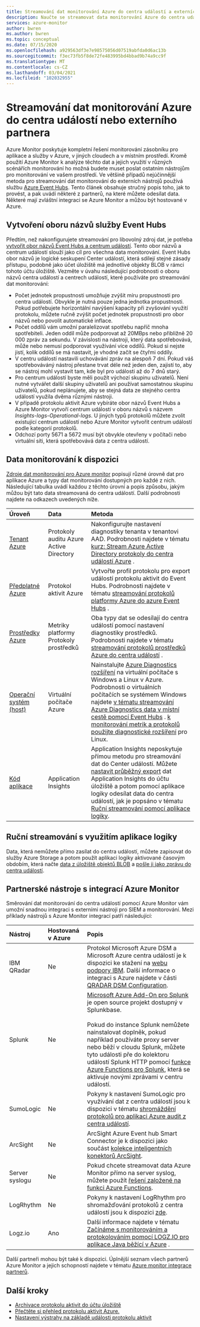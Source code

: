 ```yaml
---
title: Streamování dat monitorování Azure do centra událostí a externích partnerů
description: Naučte se streamovat data monitorování Azure do centra událostí a získat tak data do služby partner SIEM nebo Analytics Tool.
services: azure-monitor
author: bwren
ms.author: bwren
ms.topic: conceptual
ms.date: 07/15/2020
ms.openlocfilehash: a929563df3e7e98575056d07519abfda0d6ac13b
ms.sourcegitcommit: f3ec73fb5f8de72fe483995bd4bbad9b74a9cc9f
ms.translationtype: MT
ms.contentlocale: cs-CZ
ms.lasthandoff: 03/04/2021
ms.locfileid: "102032955"
---
```

# <a name="stream-azure-monitoring-data-to-an-event-hub-or-external-partner"></a>Streamování dat monitorování Azure do centra událostí nebo externího partnera

Azure Monitor poskytuje kompletní řešení monitorování zásobníku pro aplikace a služby v Azure, v jiných cloudech a v místním prostředí. Kromě použití Azure Monitor k analýze těchto dat a jejich využití v různých scénářích monitorování ho možná budete muset poslat ostatním nástrojům pro monitorování ve vašem prostředí. Ve většině případů nejúčinnější metoda pro streamování dat monitorování do externích nástrojů používá službu [Azure Event Hubs](../../event-hubs/index.yml). Tento článek obsahuje stručný popis toho, jak to provést, a pak uvádí některé z partnerů, na které můžete odesílat data. Některé mají zvláštní integraci se Azure Monitor a můžou být hostované v Azure.  

## <a name="create-an-event-hubs-namespace"></a>Vytvoření oboru názvů služby Event Hubs

Předtím, než nakonfigurujete streamování pro libovolný zdroj dat, je potřeba [vytvořit obor názvů Event Hubs a centrum událostí](../../event-hubs/event-hubs-create.md). Tento obor názvů a centrum událostí slouží jako cíl pro všechna data monitorování. Event Hubs obor názvů je logické seskupení Center událostí, která sdílejí stejné zásady přístupu, podobně jako účet úložiště má jednotlivé objekty BLOB v rámci tohoto účtu úložiště. Vezměte v úvahu následující podrobnosti o oboru názvů centra událostí a centrech událostí, které používáte pro streamování dat monitorování:

* Počet jednotek propustnosti umožňuje zvýšit míru propustnosti pro centra událostí. Obvykle je nutná pouze jedna jednotka propustnosti. Pokud potřebujete horizontální navýšení kapacity při zvyšování využití protokolu, můžete ručně zvýšit počet jednotek propustnosti pro obor názvů nebo povolit automatické inflace.
* Počet oddílů vám umožní paralelizovat spotřebu napříč mnoha spotřebiteli. Jeden oddíl může podporovat až 20MBps nebo přibližně 20 000 zpráv za sekundu. V závislosti na nástroji, který data spotřebovává, může nebo nemusí podporovat využívání více oddílů. Pokud si nejste jistí, kolik oddílů se má nastavit, je vhodné začít se čtyřmi oddíly.
* V centru událostí nastavili uchovávání zpráv na alespoň 7 dní. Pokud váš spotřebováváný nástroj přestane trvat déle než jeden den, zajistí to, aby se nástroj mohl vystavit tam, kde byl pro události až do 7 dnů starý.
* Pro centrum událostí byste měli použít výchozí skupinu uživatelů. Není nutné vytvářet další skupiny uživatelů ani používat samostatnou skupinu uživatelů, pokud neplánujete, aby se stejná data ze stejného centra událostí využila dvěma různými nástroji.
* V případě protokolu aktivit Azure vybíráte obor názvů Event Hubs a Azure Monitor vytvoří centrum událostí v oboru názvů s názvem _Insights-logs-Operational-logs_. U jiných typů protokolů můžete zvolit existující centrum událostí nebo Azure Monitor vytvořit centrum událostí podle kategorií protokolů.
* Odchozí porty 5671 a 5672 musí být obvykle otevřeny v počítači nebo virtuální síti, která spotřebovává data z centra událostí.

## <a name="monitoring-data-available"></a>Data monitorování k dispozici
[Zdroje dat monitorování pro Azure monitor](../agents/data-sources.md) popisují různé úrovně dat pro aplikace Azure a typy dat monitorování dostupných pro každé z nich. Následující tabulka uvádí každou z těchto úrovní a popis způsobu, jakým můžou být tato data streamovaná do centra událostí. Další podrobnosti najdete na odkazech uvedených níže.

| Úroveň | Data | Metoda |
|:---|:---|:---|
| [Tenant Azure](../agents/data-sources.md#azure-tenant) | Protokoly auditu Azure Active Directory | Nakonfigurujte nastavení diagnostiky tenanta v tenantovi AAD. Podrobnosti najdete v tématu  [kurz: Stream Azure Active Directory protokoly do centra událostí Azure](../../active-directory/reports-monitoring/tutorial-azure-monitor-stream-logs-to-event-hub.md) . |
| [Předplatné Azure](../agents/data-sources.md#azure-subscription) | Protokol aktivit Azure | Vytvořte profil protokolu pro export událostí protokolu aktivit do Event Hubs.  Podrobnosti najdete v tématu [streamování protokolů platformy Azure do azure Event Hubs](../essentials/resource-logs.md#send-to-azure-event-hubs) . |
| [Prostředky Azure](../agents/data-sources.md#azure-resources) | Metriky platformy<br> Protokoly prostředků |Oba typy dat se odesílají do centra událostí pomocí nastavení diagnostiky prostředků. Podrobnosti najdete v tématu [streamování protokolů prostředků Azure do centra událostí](../essentials/resource-logs.md#send-to-azure-event-hubs) . |
| [Operační systém (host)](../agents/data-sources.md#operating-system-guest) | Virtuální počítače Azure | Nainstalujte [Azure Diagnostics rozšíření](../agents/diagnostics-extension-overview.md) na virtuální počítače s Windows a Linux v Azure. Podrobnosti o virtuálních počítačích se systémem Windows najdete [v tématu streamování Azure Diagnostics data v místní cestě pomocí Event Hubs](../agents/diagnostics-extension-stream-event-hubs.md) . [k monitorování metrik a protokolů použijte diagnostické rozšíření](../../virtual-machines/extensions/diagnostics-linux.md#protected-settings) pro Linux. |
| [Kód aplikace](../agents/data-sources.md#application-code) | Application Insights | Application Insights neposkytuje přímou metodu pro streamování dat do Center událostí. Můžete [nastavit průběžný export](../app/export-telemetry.md) dat Application Insights do účtu úložiště a potom pomocí aplikace logiky odesílat data do centra událostí, jak je popsáno v tématu [Ruční streamování pomocí aplikace logiky](#manual-streaming-with-logic-app). |

## <a name="manual-streaming-with-logic-app"></a>Ruční streamování s využitím aplikace logiky
Data, která nemůžete přímo zasílat do centra událostí, můžete zapisovat do služby Azure Storage a potom použít aplikaci logiky aktivované časovým obdobím, která načte [data z úložiště objektů BLOB](../../connectors/connectors-create-api-azureblobstorage.md#add-action) a [pošle ji jako zprávu do centra událostí](../../connectors/connectors-create-api-azure-event-hubs.md#add-action). 


## <a name="partner-tools-with-azure-monitor-integration"></a>Partnerské nástroje s integrací Azure Monitor

Směrování dat monitorování do centra událostí pomocí Azure Monitor vám umožní snadnou integraci s externími nástroji pro SIEM a monitorování. Mezi příklady nástrojů s Azure Monitor integrací patří následující:

| Nástroj | Hostovaná v Azure | Popis |
|:---|:---| :---|
|  IBM QRadar | Ne | Protokol Microsoft Azure DSM a Microsoft Azure centra událostí je k dispozici ke stažení na [webu podpory IBM](https://www.ibm.com/support). Další informace o integraci s Azure najdete v části [QRADAR DSM Configuration](https://www.ibm.com/support/knowledgecenter/SS42VS_DSM/c_dsm_guide_microsoft_azure_overview.html?cp=SS42VS_7.3.0). |
| Splunk | Ne | [Microsoft Azure Add-On pro Splunk](https://splunkbase.splunk.com/app/3757/) je open source projekt dostupný v Splunkbase. <br><br> Pokud do instance Splunk nemůžete nainstalovat doplněk, pokud například používáte proxy server nebo běží v cloudu Splunk, můžete tyto události pře do kolektoru událostí Splunk HTTP pomocí [funkce Azure Functions pro Splunk](https://github.com/Microsoft/AzureFunctionforSplunkVS), která se aktivuje novými zprávami v centru událostí. |
| SumoLogic | Ne | Pokyny k nastavení SumoLogic pro využívání dat z centra událostí jsou k dispozici v tématu [shromáždění protokolů pro aplikaci Azure audit z centra událostí](https://help.sumologic.com/Send-Data/Applications-and-Other-Data-Sources/Azure-Audit/02Collect-Logs-for-Azure-Audit-from-Event-Hub). |
| ArcSight | Ne | ArcSight Azure Event hub Smart Connector je k dispozici jako součást [kolekce inteligentních konektorů ArcSight](https://community.softwaregrp.com/t5/Discussions/Announcing-General-Availability-of-ArcSight-Smart-Connectors-7/m-p/1671852). |
| Server syslogu | Ne | Pokud chcete streamovat data Azure Monitor přímo na server syslog, můžete použít [řešení založené na funkci Azure Functions](https://github.com/miguelangelopereira/azuremonitor2syslog/).
| LogRhythm | Ne| Pokyny k nastavení LogRhythm pro shromažďování protokolů z centra událostí jsou k dispozici [zde](https://logrhythm.com/six-tips-for-securing-your-azure-cloud-environment/). 
|Logz.io | Ano | Další informace najdete v tématu [Začínáme s monitorováním a protokolováním pomocí LOGZ.IO pro aplikace Java běžící v Azure](/azure/developer/java/fundamentals/java-get-started-with-logzio) .

Další partneři mohou být také k dispozici. Úplnější seznam všech partnerů Azure Monitor a jejich schopností najdete v tématu [Azure monitor integrace partnerů](../partners.md).

## <a name="next-steps"></a>Další kroky
* [Archivace protokolu aktivit do účtu úložiště](./activity-log.md#legacy-collection-methods)
* [Přečtěte si přehled protokolu aktivit Azure.](../essentials/platform-logs-overview.md)
* [Nastavení výstrahy na základě události protokolu aktivit](../alerts/alerts-log-webhook.md)